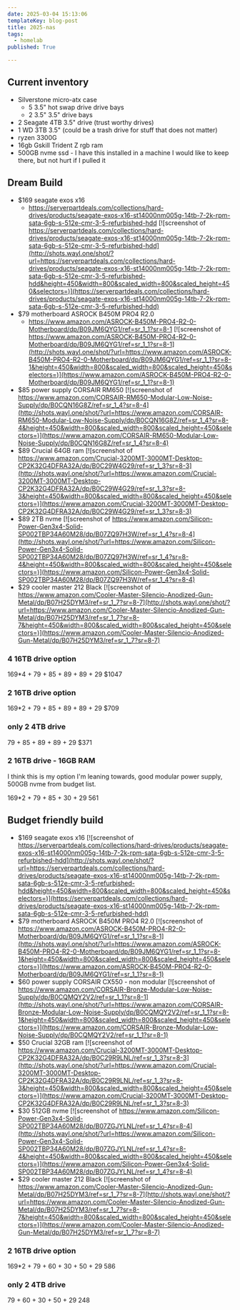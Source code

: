 ```yaml
---
date: 2025-03-04 15:13:06
templateKey: blog-post
title: 2025-nas
tags:
  - homelab
published: True

---
```



## Current inventory

* Silverstone micro-atx case
  * 5 3.5" hot swap drive drive bays
  * 2 3.5" 3.5" drive bays
* 2 Seagate 4TB 3.5" drive (trust worthy drives)
* 1 WD 3TB 3.5" (could be a trash drive for stuff that does not matter)
* ryzen 3300G
* 16gb Gskill Trident Z rgb ram
* 500GB nvme ssd - I have this installed in a machine I would like to keep there, but not hurt if I pulled it

## Dream Build

* $169 seagate exos x16
  * <https://serverpartdeals.com/collections/hard-drives/products/seagate-exos-x16-st14000nm005g-14tb-7-2k-rpm-sata-6gb-s-512e-cmr-3-5-refurbished-hdd>
  [![screenshot of https://serverpartdeals.com/collections/hard-drives/products/seagate-exos-x16-st14000nm005g-14tb-7-2k-rpm-sata-6gb-s-512e-cmr-3-5-refurbished-hdd](http://shots.wayl.one/shot/?url=https://serverpartdeals.com/collections/hard-drives/products/seagate-exos-x16-st14000nm005g-14tb-7-2k-rpm-sata-6gb-s-512e-cmr-3-5-refurbished-hdd&height=450&width=800&scaled_width=800&scaled_height=450&selectors=)](https://serverpartdeals.com/collections/hard-drives/products/seagate-exos-x16-st14000nm005g-14tb-7-2k-rpm-sata-6gb-s-512e-cmr-3-5-refurbished-hdd)
* $79 motherboard ASROCK B450M PRO4 R2.0
  * <https://www.amazon.com/ASROCK-B450M-PRO4-R2-0-Motherboard/dp/B09JM6QYG1/ref=sr_1_1?sr=8-1>
  [![screenshot of https://www.amazon.com/ASROCK-B450M-PRO4-R2-0-Motherboard/dp/B09JM6QYG1/ref=sr_1_1?sr=8-1](http://shots.wayl.one/shot/?url=https://www.amazon.com/ASROCK-B450M-PRO4-R2-0-Motherboard/dp/B09JM6QYG1/ref=sr_1_1?sr=8-1&height=450&width=800&scaled_width=800&scaled_height=450&selectors=)](https://www.amazon.com/ASROCK-B450M-PRO4-R2-0-Motherboard/dp/B09JM6QYG1/ref=sr_1_1?sr=8-1)
* $85 power supply CORSAIR RM650
  [![screenshot of https://www.amazon.com/CORSAIR-RM650-Modular-Low-Noise-Supply/dp/B0CQN16G8Z/ref=sr_1_4?sr=8-4](http://shots.wayl.one/shot/?url=https://www.amazon.com/CORSAIR-RM650-Modular-Low-Noise-Supply/dp/B0CQN16G8Z/ref=sr_1_4?sr=8-4&height=450&width=800&scaled_width=800&scaled_height=450&selectors=)](https://www.amazon.com/CORSAIR-RM650-Modular-Low-Noise-Supply/dp/B0CQN16G8Z/ref=sr_1_4?sr=8-4)
* $89 Crucial 64GB ram
  [![screenshot of https://www.amazon.com/Crucial-3200MT-3000MT-Desktop-CP2K32G4DFRA32A/dp/B0C29W4G29/ref=sr_1_3?sr=8-3](http://shots.wayl.one/shot/?url=https://www.amazon.com/Crucial-3200MT-3000MT-Desktop-CP2K32G4DFRA32A/dp/B0C29W4G29/ref=sr_1_3?sr=8-3&height=450&width=800&scaled_width=800&scaled_height=450&selectors=)](https://www.amazon.com/Crucial-3200MT-3000MT-Desktop-CP2K32G4DFRA32A/dp/B0C29W4G29/ref=sr_1_3?sr=8-3)
* $89 2TB nvme
  [![screenshot of https://www.amazon.com/Silicon-Power-Gen3x4-Solid-SP002TBP34A60M28/dp/B07ZQ97H3W/ref=sr_1_4?sr=8-4](http://shots.wayl.one/shot/?url=https://www.amazon.com/Silicon-Power-Gen3x4-Solid-SP002TBP34A60M28/dp/B07ZQ97H3W/ref=sr_1_4?sr=8-4&height=450&width=800&scaled_width=800&scaled_height=450&selectors=)](https://www.amazon.com/Silicon-Power-Gen3x4-Solid-SP002TBP34A60M28/dp/B07ZQ97H3W/ref=sr_1_4?sr=8-4)
* $29 cooler master 212 Black
  [![screenshot of https://www.amazon.com/Cooler-Master-Silencio-Anodized-Gun-Metal/dp/B07H25DYM3/ref=sr_1_7?sr=8-7](http://shots.wayl.one/shot/?url=https://www.amazon.com/Cooler-Master-Silencio-Anodized-Gun-Metal/dp/B07H25DYM3/ref=sr_1_7?sr=8-7&height=450&width=800&scaled_width=800&scaled_height=450&selectors=)](https://www.amazon.com/Cooler-Master-Silencio-Anodized-Gun-Metal/dp/B07H25DYM3/ref=sr_1_7?sr=8-7)

### 4 16TB drive option

169*4 + 79 + 85 + 89 + 89 + 29
$1047

### 2 16TB drive option

169*2 + 79 + 85 + 89 + 89 + 29
$709

### only 2 4TB drive

79 + 85 + 89 + 89 + 29
$371

### 2 16TB drive - 16GB RAM

I think this is my option I'm leaning towards, good modular power supply, 500GB nvme from budget list.

169*2 + 79 + 85 + 30 + 29
561

## Budget friendly build

* $169 seagate exos x16
  [![screenshot of https://serverpartdeals.com/collections/hard-drives/products/seagate-exos-x16-st14000nm005g-14tb-7-2k-rpm-sata-6gb-s-512e-cmr-3-5-refurbished-hdd](http://shots.wayl.one/shot/?url=https://serverpartdeals.com/collections/hard-drives/products/seagate-exos-x16-st14000nm005g-14tb-7-2k-rpm-sata-6gb-s-512e-cmr-3-5-refurbished-hdd&height=450&width=800&scaled_width=800&scaled_height=450&selectors=)](https://serverpartdeals.com/collections/hard-drives/products/seagate-exos-x16-st14000nm005g-14tb-7-2k-rpm-sata-6gb-s-512e-cmr-3-5-refurbished-hdd)
* $79 motherboard ASROCK B450M PRO4 R2.0
  [![screenshot of https://www.amazon.com/ASROCK-B450M-PRO4-R2-0-Motherboard/dp/B09JM6QYG1/ref=sr_1_1?sr=8-1](http://shots.wayl.one/shot/?url=https://www.amazon.com/ASROCK-B450M-PRO4-R2-0-Motherboard/dp/B09JM6QYG1/ref=sr_1_1?sr=8-1&height=450&width=800&scaled_width=800&scaled_height=450&selectors=)](https://www.amazon.com/ASROCK-B450M-PRO4-R2-0-Motherboard/dp/B09JM6QYG1/ref=sr_1_1?sr=8-1)
* $60 power supply CORSAIR CX550 - non modular
  [![screenshot of https://www.amazon.com/CORSAIR-Bronze-Modular-Low-Noise-Supply/dp/B0CQMQY2V2/ref=sr_1_1?sr=8-1](http://shots.wayl.one/shot/?url=https://www.amazon.com/CORSAIR-Bronze-Modular-Low-Noise-Supply/dp/B0CQMQY2V2/ref=sr_1_1?sr=8-1&height=450&width=800&scaled_width=800&scaled_height=450&selectors=)](https://www.amazon.com/CORSAIR-Bronze-Modular-Low-Noise-Supply/dp/B0CQMQY2V2/ref=sr_1_1?sr=8-1)
* $50 Crucial 32GB ram
  [![screenshot of https://www.amazon.com/Crucial-3200MT-3000MT-Desktop-CP2K32G4DFRA32A/dp/B0C29R9LNL/ref=sr_1_3?sr=8-3](http://shots.wayl.one/shot/?url=https://www.amazon.com/Crucial-3200MT-3000MT-Desktop-CP2K32G4DFRA32A/dp/B0C29R9LNL/ref=sr_1_3?sr=8-3&height=450&width=800&scaled_width=800&scaled_height=450&selectors=)](https://www.amazon.com/Crucial-3200MT-3000MT-Desktop-CP2K32G4DFRA32A/dp/B0C29R9LNL/ref=sr_1_3?sr=8-3)
* $30 512GB nvme
  [![screenshot of https://www.amazon.com/Silicon-Power-Gen3x4-Solid-SP002TBP34A60M28/dp/B07ZGJYLNL/ref=sr_1_4?sr=8-4](http://shots.wayl.one/shot/?url=https://www.amazon.com/Silicon-Power-Gen3x4-Solid-SP002TBP34A60M28/dp/B07ZGJYLNL/ref=sr_1_4?sr=8-4&height=450&width=800&scaled_width=800&scaled_height=450&selectors=)](https://www.amazon.com/Silicon-Power-Gen3x4-Solid-SP002TBP34A60M28/dp/B07ZGJYLNL/ref=sr_1_4?sr=8-4)
* $29 cooler master 212 Black
  [![screenshot of https://www.amazon.com/Cooler-Master-Silencio-Anodized-Gun-Metal/dp/B07H25DYM3/ref=sr_1_7?sr=8-7](http://shots.wayl.one/shot/?url=https://www.amazon.com/Cooler-Master-Silencio-Anodized-Gun-Metal/dp/B07H25DYM3/ref=sr_1_7?sr=8-7&height=450&width=800&scaled_width=800&scaled_height=450&selectors=)](https://www.amazon.com/Cooler-Master-Silencio-Anodized-Gun-Metal/dp/B07H25DYM3/ref=sr_1_7?sr=8-7)

### 2 16TB drive option

169*2 + 79 + 60 + 30 + 50 + 29
586

### only 2 4TB drive

79 + 60 + 30 + 50 + 29
248
